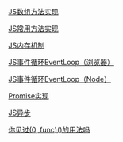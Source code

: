 [JS数组方法实现](./docs/(0,%20func)().md)

[JS常用方法实现](./docs/js-methods.md)

[JS内存机制](./docs/js-memory.md)

[JS事件循环EventLoop（浏览器）](./docs/js-eventLoop-browser.md)

[JS事件循环EventLoop（Node）](./docs/js-eventLoop-node.md)

[Promise实现](./docs/js-promise.md)

[JS异步](./docs/js-async.md)

[你见过(0, func)()的用法吗](./docs/(0,%20func)().md)

